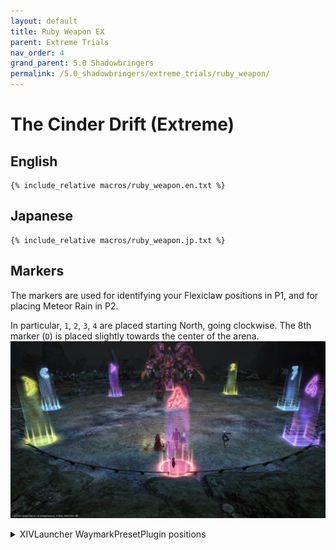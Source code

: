 ```yaml
---
layout: default
title: Ruby Weapon EX
parent: Extreme Trials
nav_order: 4
grand_parent: 5.0 Shadowbringers
permalink: /5.0_shadowbringers/extreme_trials/ruby_weapon/
---
```


# The Cinder Drift (Extreme)

## English
```
{% include_relative macros/ruby_weapon.en.txt %}
```

## Japanese
```
{% include_relative macros/ruby_weapon.jp.txt %}
```

## Markers

The markers are used for identifying your Flexiclaw positions in P1, and for placing Meteor Rain in P2.

In particular, `1`, `2`, `3`, `4` are placed starting North, going clockwise. The 8th marker (`D`) is placed slightly towards the center of the arena.
![](images/markers.jpg)
<details markdown=block>
<summary>XIVLauncher WaymarkPresetPlugin positions</summary>

```json
{
  "Name":"Ruby Weapon EX",
  "MapID":718,
  "A":{"X":100.0,"Y":0.0,"Z":118.5,"ID":0,"Active":true},
  "B":{"X":86.919,"Y":0.0,"Z":113.081,"ID":1,"Active":true},
  "C":{"X":81.5,"Y":0.0,"Z":100.0,"ID":2,"Active":true},
  "D":{"X":89.0,"Y":0.0,"Z":89.0,"ID":3,"Active":true},
  "One":{"X":100.0,"Y":0.0,"Z":81.0,"ID":4,"Active":true},
  "Two":{"X":113.081,"Y":0.0,"Z":86.919,"ID":5,"Active":true},
  "Three":{"X":118.5,"Y":0.0,"Z":100.0,"ID":6,"Active":true},
  "Four":{"X":113.081,"Y":0.0,"Z":113.081,"ID":7,"Active":true}
}
```
</details>

<script data-goatcounter="https://tuufless.goatcounter.com/count"
        async src="//gc.zgo.at/count.js"></script>
